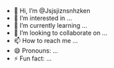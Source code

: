 - 👋 Hi, I’m @Jsjsjiznsnhzken
- 👀 I’m interested in ...
- 🌱 I’m currently learning ...
- 💞️ I’m looking to collaborate on ...
- 📫 How to reach me ...
- 😄 Pronouns: ...
- ⚡ Fun fact: ...

<!---
Jsjsjiznsnhzken/Jsjsjiznsnhzken is a ✨ special ✨ repository because its `README.md` (this file) appears on your GitHub profile.
You can click the Preview link to take a look at your changes.
---Create a 3D illustration for a whatsapp profile picture when a boy is a black shirt sits casually on a wing back chair wearing sneakers,a black cricket cap,and sunglasses,he looks a head.the background pictures AKASH in big and capital white fonts on the black wall.there should not be his shadow,and there are wings to make it appear as if he is an angel.
